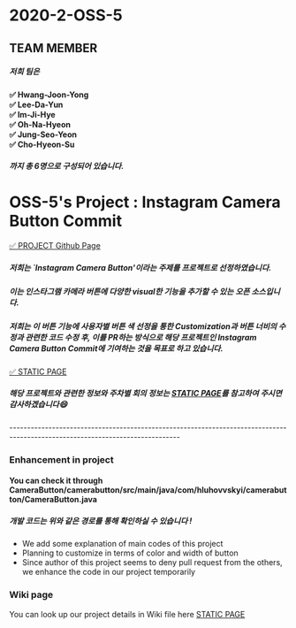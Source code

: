 # 2020-2-OSS-5


## TEAM MEMBER
##### 저희 팀은 <br>

**&#9989; Hwang-Joon-Yong<br>
&#9989; Lee-Da-Yun<br>
&#9989; Im-Ji-Hye<br>
&#9989; Oh-Na-Hyeon<br>
&#9989; Jung-Seo-Yeon<br>
&#9989; Cho-Hyeon-Su<br>**

##### 까지 총 6명으로 구성되어 있습니다. <br>



# OSS-5's Project : Instagram Camera Button Commit

[&#9989; PROJECT Github Page](https://github.com/hluhovskyi/CameraButton?utm_source=android-arsenal.com&utm_medium=referral&utm_campaign=6877)

##### 저희는 `Instagram Camera Button'이라는 주제를 프로젝트로 선정하였습니다.

##### 이는 인스타그램 카메라 버튼에 다양한 visual한 기능을 추가할 수 있는 오픈 소스입니다.<br>

##### 저희는 이 버튼 기능에 사용자별 버튼 색 선정을 통한 Customization과 버튼 너비의 수정과 관련한 코드 수정 후, 이를 PR하는 방식으로 해당 프로젝트인 Instagram Camera Button Commit에 기여하는 것을 목표로 하고 있습니다.

[&#9989; STATIC PAGE](https://20-2-skku-oss.github.io/2020-2-OSS-5/)<br>

##### 해당 프로젝트와 관련한 정보와 주차별 회의 정보는 [STATIC PAGE](https://20-2-skku-oss.github.io/2020-2-OSS-5/)를 참고하여 주시면 감사하겠습니다:smile:<br>


------------------------------------------------------------------------------------------------------------------------------<br>

### Enhancement in project
#### You can check it through CameraButton/camerabutton/src/main/java/com/hluhovvskyi/camerabutton/CameraButton.java
##### 개발 코드는 위와 같은 경로를 통해 확인하실 수 있습니다 !
- We add some explanation of main codes of this project
- Planning to customize in terms of color and width of button
- Since author of this project seems to deny pull request from the others, we enhance the code in our project temporarily


### Wiki page
You can look up our project details in Wiki file here [STATIC PAGE](https://github.com/20-2-SKKU-OSS/2020-2-OSS-5/wiki)
